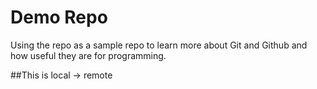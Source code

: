 # Demo Repo

Using the repo as a sample repo to learn more about Git and Github and how useful they are for programming. 

##This is local -> remote